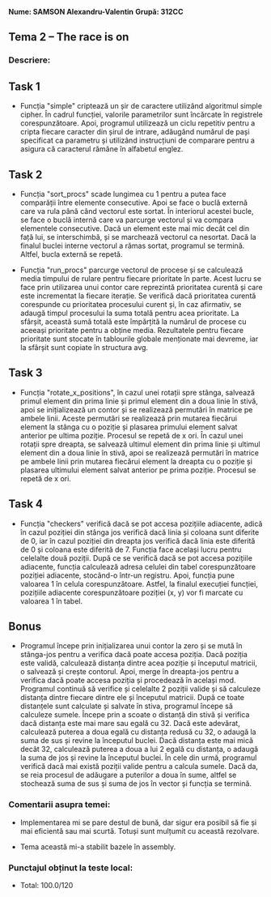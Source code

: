 **Nume: SAMSON Alexandru-Valentin**
**Grupă: 312CC**


## Tema 2 – The race is on


### Descriere:

## Task 1

* Funcția "simple" criptează un șir de caractere utilizând algoritmul simple cipher.
În cadrul funcției, valorile parametrilor sunt încărcate în registrele corespunzătoare.
Apoi, programul utilizează un ciclu repetitiv pentru a cripta fiecare caracter din șirul
de intrare, adăugând numărul de pași specificat ca parametru și utilizând instrucțiuni de
comparare pentru a asigura că caracterul rămâne în alfabetul englez.

## Task 2

* Funcția "sort_procs" scade lungimea cu 1 pentru a putea face comparății între elemente
consecutive. Apoi se face o buclă externă care va rula până când vectorul este sortat. În
interiorul acestei bucle, se face o buclă internă care va parcurge vectorul și va compara
elementele consecutive. Dacă un element este mai mic decât cel din față lui, se interschimbă,
și se marchează vectorul ca nesortat. Dacă la finalul buclei interne vectorul a rămas sortat,
programul se termină. Altfel, bucla externă se repetă.

* Funcția "run_procs" parcurge vectorul de procese și se calculează media timpului de rulare
pentru fiecare prioritate în parte. Acest lucru se face prin utilizarea unui contor care
reprezintă prioritatea curentă și care este incrementat la fiecare iterație. Se verifică
dacă prioritatea curentă corespunde cu prioritatea procesului curent și, în caz afirmativ,
se adaugă timpul procesului la suma totală pentru acea prioritate. La sfârșit, această sumă
totală este împărțită la numărul de procese cu aceeași prioritate pentru a obține media.
Rezultatele pentru fiecare prioritate sunt stocate în tablourile globale menționate mai
devreme, iar la sfârșit sunt copiate în structura avg.

## Task 3

* Funcția "rotate_x_positions", în cazul unei rotații spre stânga, salvează primul element
din prima linie și primul element din a doua linie în stivă, apoi se inițializează un contor
și se realizează permutări în matrice pe ambele linii. Aceste permutări se realizează prin
mutarea fiecărui element la stânga cu o poziție și plasarea primului element salvat anterior
pe ultima poziție. Procesul se repetă de x ori. În cazul unei rotații spre dreapta, se salvează
ultimul element din prima linie și ultimul element din a doua linie în stivă, apoi se realizează
permutări în matrice pe ambele linii prin mutarea fiecărui element la dreapta cu o poziție și
plasarea ultimului element salvat anterior pe prima poziție. Procesul se repetă de x ori.

## Task 4

* Funcția "checkers" verifică dacă se pot accesa pozițiile adiacente, adică în cazul poziției
din stânga jos verifică dacă linia și coloana sunt diferite de 0, iar în cazul poziției din
dreapta jos verifică dacă linia este diferită de 0 și coloana este diferită de 7. Funcția face
același lucru pentru celelalte două poziții. După ce se verifică dacă se pot accesa pozițiile
adiacente, funcția calculează adresa celulei din tabel corespunzătoare poziției adiacente,
stocând-o într-un registru. Apoi, funcția pune valoarea 1 în celula corespunzătoare. Astfel,
la finalul execuției funcției, pozițiile adiacente corespunzătoare poziției (x, y) vor fi
marcate cu valoarea 1 în tabel.

## Bonus

* Programul începe prin inițializarea unui contor la zero și se mută în stânga-jos pentru
a verifica dacă poate accesa poziția. Dacă poziția este validă, calculează distanța dintre
acea poziție și începutul matricii, o salvează și crește contorul. Apoi, merge în dreapta-jos
pentru a verifica dacă poate accesa poziția și procedează în același mod. Programul continuă
să verifice și celelalte 2 poziții valide și să calculeze distanța dintre fiecare dintre ele
și începutul matricii. După ce toate distanțele sunt calculate și salvate în stiva, programul
începe să calculeze sumele. Începe prin a scoate o distanță din stivă și verifica dacă
distanța este mai mare sau egală cu 32. Dacă este adevărat, calculează puterea a doua egală
cu distanța redusă cu 32, o adaugă la suma de sus și revine la începutul buclei. Dacă
distanța este mai mică decât 32, calculează puterea a doua a lui 2 egală cu distanța, o
adaugă la suma de jos și revine la începutul buclei. În cele din urmă, programul verifică
dacă mai există poziții valide pentru a calcula sumele. Dacă da, se reia procesul de adăugare
a puterilor a doua în sume, altfel se stochează suma de sus și suma de jos în vector și
funcția se termină.

### Comentarii asupra temei:

* Implementarea mi se pare destul de bună, dar sigur era posibil să fie și mai
eficientă sau mai scurtă. Totuși sunt mulțumit cu această rezolvare.

* Tema această mi-a stabilit bazele în assembly.

### Punctajul obținut la teste local:

* Total: 100.0/120